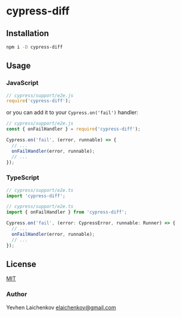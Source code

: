 # cypress-diff

## Installation

```bash
npm i -D cypress-diff
```

## Usage

### JavaScript

```js
// cypress/support/e2e.js
require('cypress-diff');
```

or you can add it to your `Cypress.on('fail')` handler:

```js
// cypress/support/e2e.js
const { onFailHandler } = require('cypress-diff');

Cypress.on('fail', (error, runnable) => {
  // ...
  onFailHandler(error, runnable);
  // ...
});
```

### TypeScript

```ts
// cypress/support/e2e.ts
import 'cypress-diff';
```

```ts
// cypress/support/e2e.ts
import { onFailHandler } from 'cypress-diff';

Cypress.on('fail', (error: CypressError, runnable: Runner) => {
  // ...
  onFailHandler(error, runnable);
  // ...
});
```

## License

[MIT](LICENSE)

### Author

Yevhen Laichenkov <elaichenkov@gmail.com>
